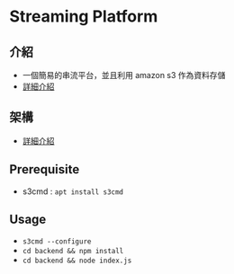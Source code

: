 # Streaming Platform
## 介紹
- 一個簡易的串流平台，並且利用 amazon s3 作為資料存儲
- <a href='https://hackmd.io/8TjXmO6ZQiWGy4wULmGyog'>詳細介紹</a>
## 架構
- <a href='https://hackmd.io/8r00f8XbQKu0VzChQ0sWsQ?view'>詳細介紹</a>
## Prerequisite
- s3cmd : `apt install s3cmd`
## Usage
- `s3cmd --configure`
- `cd backend && npm install`
- `cd backend && node index.js`
